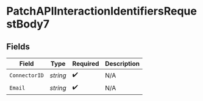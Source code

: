 # PatchAPIInteractionIdentifiersRequestBody7


## Fields

| Field              | Type               | Required           | Description        |
| ------------------ | ------------------ | ------------------ | ------------------ |
| `ConnectorID`      | *string*           | :heavy_check_mark: | N/A                |
| `Email`            | *string*           | :heavy_check_mark: | N/A                |